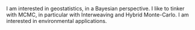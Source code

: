 I am interested in geostatistics, in a Bayesian perspective. I like to tinker with MCMC, in particular with Interweaving and Hybrid Monte-Carlo. 
I am interested in environmental applications. 

